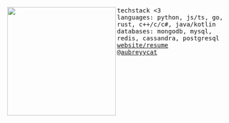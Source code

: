 <p float="left">
  <img src="side-images/main.jpeg" width="250" align="left">
  <p float="left">
    <samp>
      techstack <3
      <br>
      languages: python, js/ts, go, rust, c++/c/c#, java/kotlin 
      <br>
      databases: mongodb, mysql, redis, cassandra, postgresql
      <br>
      <a href="https://aubrey.codes">website/resume</a>
      <br>
      <a href="https://twitter.com/aubreyycat">@aubreyycat</a>
      <br>
    </samp>
  </p>
</p>
